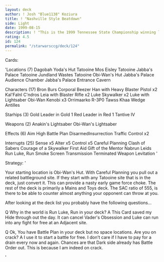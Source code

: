 ```yaml
---
layout: deck
author: ! Josh "Blue1138" Koziura
title: ! "Nashville Style Beatdown"
side: Light
date: 1999-08-15
description: ! "This is the 1999 Tennessee State Championship winning light deck."
rating: 4.5
id: 124
permalink: "/starwarsccg/deck/124"
---
```

Cards: 

'Locations (7)
Dagobah Yoda's Hut
Tatooine Mos Eisley
Tatooine Jabba's Palace
Tatooine Jundland Wastes
Tatooine Obi-Wan's Hut
Jabba's Palace Audience Chamber
Jabba's Palace Entrance Cavern

Characters (17)
Bron Burs
Corporal Beezer
Han with Heavy Blaster Pistol x2
Kal'Falnl C'ndros
Leia with Blaster Rifle x2
Luke Skywalker x2
Luke with Lightsaber
Obi-Wan Kenobi x3
Orrimaarko
R-3P0
Tawss Khaa
Wedge Antilles

Starhips (3)
Gold Leader in Gold 1
Red Leader in Red 1
Tantive IV

Weapons (2)
Anakin's Lightsaber
Obi-Wan's Lightsaber

Effects (6)
Aim High
Battle Plan
DisarmedInsurrection
Traffic Control x2

Interrupts (25)
Sense x5
Alter x5
Control x5
Careful Planning
Clash of Sabers
Courage of a Skywalker
First Aid
Gift of the Mentor
Nabrun Leids
Run Luke, Run
Smoke Screen
Transmission Terminated
Weapon Levitation
'

Strategy: '

Your starting location is Obi-Wan's Hut. With
Careful Planning you pull out a related
battleground site. If they start with any Tatooine
 site that is in the deck, just convert it. This
can provide a nasty early game force choke. The
rest of the deck is primarily a Mains and Toys deck.
The SAC ratio of 555, is there to be able to counter
almost anything your opponent can throw at you.

After looking at the deck list you probably have
 the following questions...

Q Why in the world is Run Luke, Run in your deck?
A This Card saved my Hide through out the day. It
can cancel Vader's Obsession and Luke can run into
any fight for free at an Adjacent site.

Q Ok, You have Battle Plan in your deck but no space
locations. Are you on crack?
A I use it to start a battle for free. I don't
 care if I have to pay for a drain every now and
again. Chances are that Dark side already has Battle
 Order out. This is because I am indeed on crack.

'
